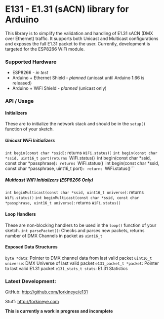 E131 - E1.31 (sACN) library for Arduino
=======================================
This library is to simplify the validation and handling of E1.31 sACN (DMX over Ethernet) traffic.  It supports both Unicast and Multicast configurations and exposes the full E1.31 packet to the user.  Currently, development is targeted for the ESP8266 WiFi module.  

### Supported Hardware
- ESP8266 - *in test*
- Arduino + Ethernet Shield - *planned* (unicast until Arduino 1.66 is released)
- Arduino + WiFi Shield - *planned* (unicast only)

### API / Usage
#### Initializers
These are to initialize the network stack and should be in the ```setup()``` function of your sketch.

##### Unicast WiFi Initializers
```int begin(const char *ssid)```: returns ```WiFi.status()```
```int begin(const char *ssid, uint16_t port)returns ```WiFi.status()```
```int begin(const char *ssid, const char *passphrase)```: returns ```WiFi.status()```
```int begin(const char *ssid, const char *passphrase, uint16_t port)```: returns ```WiFi.status()```

##### Multicast WiFi Initializers (ESP8266 Only)
```int beginMulticast(const char *ssid, uint16_t universe)```: returns ```WiFi.status()```
```int beginMulticast(const char *ssid, const char *passphrase, uint16_t universe)```: returns ```WiFi.status()```

#### Loop Handlers
These are non-blocking handlers to be used in the ```loop()``` function of your sketch.
```int parsePacket()```: Checks and parses new packets, returns number of DMX Channels in packet as ```uint16_t```

#### Exposed Data Structures
```byte *data```: Pointer to DMX channel data from last valid packet
```uint16_t universe```: DMX Universe of last valid packet
```e131_packet_t *packet```: Pointer to last valid E1.31 packet
```e131_stats_t stats```: E1.31 Statistics

### Latest Development:
GitHub: http://github.com/forkineye/e131

Stuff: http://forkineye.com

**This is currently a work in progress and incomplete**